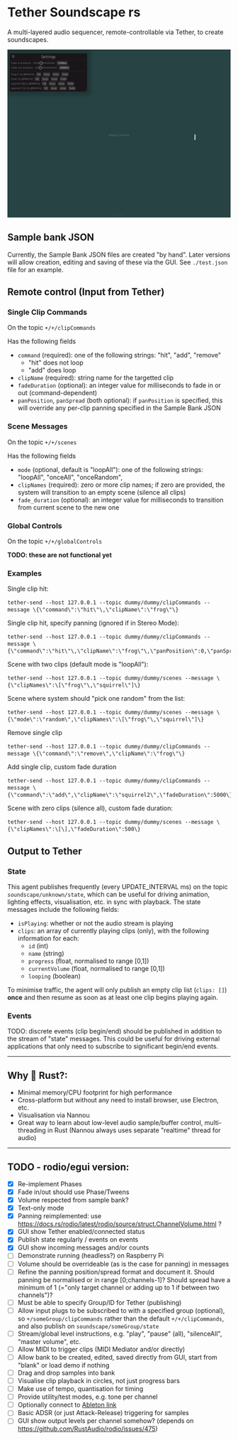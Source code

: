 # Tether Soundscape rs

A multi-layered audio sequencer, remote-controllable via Tether, to create soundscapes.

![screenshot animation](./soundscape.gif)

## Sample bank JSON
Currently, the Sample Bank JSON files are created "by hand". Later versions will allow creation, editing and saving of these via the GUI. See `./test.json` file for an example.

## Remote control (Input from Tether)

### Single Clip Commands
On the topic `+/+/clipCommands`

Has the following fields
- `command` (required): one of the following strings: "hit", "add", "remove"
  - "hit" does not loop
  - "add" does loop
- `clipName` (required): string name for the targetted clip
- `fadeDuration` (optional): an integer value for milliseconds to fade in or out (command-dependent)
- `panPosition`, `panSpread` (both optional): if `panPosition` is specified, this will override any per-clip panning specified in the Sample Bank JSON

### Scene Messages
On the topic `+/+/scenes`

Has the following fields
- `mode` (optional, default is "loopAll"): one of the following strings: "loopAll", "onceAll", "onceRandom",
- `clipNames` (required): zero or more clip names; if zero are provided, the system will transition to an empty scene (silence all clips)
- `fade_duration` (optional):  an integer value for milliseconds to transition from current scene to the new one

### Global Controls
On the topic `+/+/globalControls`

**TODO: these are not functional yet**
### Examples

Single clip hit:
```
tether-send --host 127.0.0.1 --topic dummy/dummy/clipCommands --message \{\"command\":\"hit\"\,\"clipName\":\"frog\"\}
```

Single clip hit, specify panning (ignored if in Stereo Mode):
```
tether-send --host 127.0.0.1 --topic dummy/dummy/clipCommands --message \{\"command\":\"hit\"\,\"clipName\":\"frog\"\,\"panPosition\":0,\"panSpread\":1\}
```


Scene with two clips (default mode is "loopAll"):
```
tether-send --host 127.0.0.1 --topic dummy/dummy/scenes --message \{\"clipNames\":\[\"frog\"\,\"squirrel\"]\}
```

Scene where system should "pick one random" from the list:
```
tether-send --host 127.0.0.1 --topic dummy/dummy/scenes --message \{\"mode\":\"random\",\"clipNames\":\[\"frog\"\,\"squirrel\"]\}
```

Remove single clip
```
tether-send --host 127.0.0.1 --topic dummy/dummy/clipCommands --message \{\"command\":\"remove\",\"clipName\":\"frog\"\}
```

Add single clip, custom fade duration
```
tether-send --host 127.0.0.1 --topic dummy/dummy/clipCommands --message \{\"command\":\"add\",\"clipName\":\"squirrel2\",\"fadeDuration\":5000\}
```

Scene with zero clips (silence all), custom fade duration:
```
tether-send --host 127.0.0.1 --topic dummy/dummy/scenes --message \{\"clipNames\":\[\],\"fadeDuration\":500\}
```

## Output to Tether

### State
This agent publishes frequently (every UPDATE_INTERVAL ms) on the topic `soundscape/unknown/state`, which can be useful for driving animation, lighting effects, visualisation, etc. in sync with playback. The state messages include the following fields:

- `isPlaying`: whether or not the audio stream is playing
- `clips`: an array of currently playing clips (only), with the following information for each:
  - `id` (int)
  - `name` (string)
  - `progress` (float, normalised to range [0,1])
  - `currentVolume` (float, normalised to range [0,1])
  - `looping` (boolean)

To minimise traffic, the agent will only publish an empty clip list (`clips: []`) **once** and then resume as soon as at least one clip begins playing again.

### Events
TODO: discrete events (clip begin/end) should be published in addition to the stream of "state" messages. This could be useful for driving external applications that only need to subscribe to significant begin/end events.

___
## Why 🦀 Rust?:
- Minimal memory/CPU footprint for high performance
- Cross-platform but without any need to install browser, use Electron, etc.
- Visualisation via Nannou
- Great way to learn about low-level audio sample/buffer control, multi-threading in Rust (Nannou always uses separate "realtime" thread for audio)

___ 

## TODO - rodio/egui version:
- [x] Re-implement Phases
- [x] Fade in/out should use Phase/Tweens
- [x] Volume respected from sample bank?
- [x] Text-only mode
- [x] Panning reimplemented: use https://docs.rs/rodio/latest/rodio/source/struct.ChannelVolume.html ?
- [x] GUI show Tether enabled/connected status
- [x] Publish state regularly / events on events
- [x] GUI show incoming messages and/or counts
- [ ] Demonstrate running (headless?) on Raspberry Pi
- [ ] Volume should be overrideable (as is the case for panning) in messages
- [ ] Refine the panning position/spread format and document it. Should panning be normalised or in range [0;channels-1]? Should spread have a minimum of 1 (="only target channel or adding up to 1 if between two channels")?
- [ ] Must be able to specify Group/ID for Tether (publishing)
- [ ] Allow input plugs to be subscribed to with a specified group (optional), so `+/someGroup/clipCommands` rather than the default `+/+/clipCommands`, and also publish on `soundscape/someGroup/state` 
- [ ] Stream/global level instructions, e.g. "play", "pause" (all), "silenceAll", "master volume", etc.
- [ ] Allow MIDI to trigger clips (MIDI Mediator and/or directly)
- [ ] Allow bank to be created, edited, saved directly from GUI, start from "blank" or load demo if nothing
- [ ] Drag and drop samples into bank
- [ ] Visualise clip playback in circles, not just progress bars
- [ ] Make use of tempo, quantisation for timing
- [ ] Provide utility/test modes, e.g. tone per channel
- [ ] Optionally connect to [Ableton link](https://docs.rs/ableton-link/latest/ableton_link/)
- [ ] Basic ADSR (or just Attack-Release) triggering for samples
- [ ] GUI show output levels per channel somehow? (depends on https://github.com/RustAudio/rodio/issues/475)

